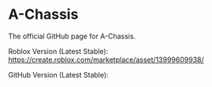 # A-Chassis
 The official GitHub page for A-Chassis.

 Roblox Version (Latest Stable):
	  https://create.roblox.com/marketplace/asset/13999609938/

 GitHub Version (Latest Stable):
	  
